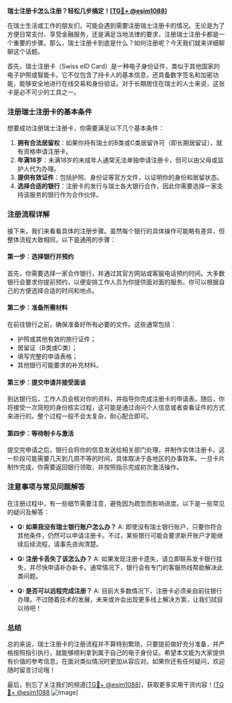 **瑞士注册卡怎么注册？轻松几步搞定！[[TG💪+ @esim1088](https://t.me/s/esim1088)]**

在瑞士生活或工作的朋友们，可能会遇到需要注册瑞士注册卡的情况。无论是为了方便日常支付、享受金融服务，还是满足当地法律的要求，注册瑞士注册卡都是一个重要的步骤。那么，瑞士注册卡到底是什么？如何注册呢？今天我们就来详细聊聊这个话题。

首先，瑞士注册卡（Swiss eID Card）是一种电子身份证件，类似于其他国家的电子护照或智能卡。它不仅包含了持卡人的基本信息，还具备数字签名和加密功能，能够安全地进行在线交易和身份验证。对于长期居住在瑞士的人士来说，这张卡是必不可少的工具之一。

### 注册瑞士注册卡的基本条件

想要成功注册瑞士注册卡，你需要满足以下几个基本条件：

1. **拥有合法居留权**：如果你持有瑞士的B类或C类居留许可（即长期居留证），就有资格申请注册卡。
2. **年满18岁**：未满18岁的未成年人通常无法单独申请注册卡，但可以由父母或监护人代为办理。
3. **提供有效证件**：包括护照、身份证等官方文件，以证明你的身份和居留状态。
4. **选择合适的银行**：注册卡的发行与瑞士各大银行合作，因此你需要选择一家支持该服务的银行作为合作伙伴。

### 注册流程详解

接下来，我们来看看具体的注册步骤。虽然每个银行的具体操作可能略有差异，但整体流程大致相同，以下是通用的步骤：

#### 第一步：选择银行并预约
首先，你需要选择一家合作银行，并通过其官方网站或客服电话预约时间。大多数银行会要求你提前预约，以便安排工作人员为你提供面对面的服务。你可以根据自己的方便选择合适的时间和地点。

#### 第二步：准备所需材料
在前往银行之前，确保准备好所有必要的文件。这些通常包括：
- 护照或其他有效的旅行证件；
- 居留证（B类或C类）；
- 填写完整的申请表格；
- 其他银行可能要求的补充材料。

#### 第三步：提交申请并接受面谈
到达银行后，工作人员会核对你的资料，并指导你完成注册卡的申请表。随后，你将接受一次简短的身份核实过程，这可能是通过询问个人信息或者查看证件的方式来进行的。整个过程一般不会太复杂，耐心配合即可。

#### 第四步：等待制卡与激活
提交完申请之后，银行会将你的信息发送给相关部门处理，并制作实体注册卡。这一阶段可能需要几天到几周不等的时间，具体取决于各地区的办事效率。一旦卡片制作完成，你需要返回银行领取，并按照指示完成初次激活操作。

### 注意事项与常见问题解答

在注册过程中，有一些细节需要注意，避免因为疏忽而影响进度。以下是一些常见的疑问及解答：

- **Q: 如果我没有瑞士银行账户怎么办？**
  A: 即使没有瑞士银行账户，只要你符合其他条件，仍然可以申请注册卡。不过，某些银行可能会要求新开账户才能继续后续流程，请事先咨询清楚。

- **Q: 注册卡丢失了该怎么办？**
  A: 如果发现注册卡遗失，请立即联系发卡银行挂失，并尽快申请补办新卡。通常情况下，银行会有专门的客服热线帮助解决此类问题。

- **Q: 是否可以远程完成注册？**
  A: 目前大多数情况下，注册卡必须亲自前往银行办理。不过随着技术的发展，未来或许会出现更多线上解决方案，让我们拭目以待吧！

### 总结

总的来说，瑞士注册卡的注册流程并不算特别繁琐，只要提前做好充分准备，并严格按照指引执行，就能够顺利拿到属于自己的电子身份证。希望本文能为大家提供有价值的参考信息，在面对类似情况时更加从容应对。如果你还有任何疑问，欢迎随时留言讨论哦！

最后，别忘了关注我们的频道[[TG💪+ @esim1088](https://t.me/s/esim1088)]，获取更多实用干货内容！[[TG💪+ @esim1088](https://t.me/s/esim1088) ![Image](https://i.postimg.cc/4NQfJmqS/Snipaste-2025-05-13-00-14-12.png)]